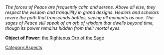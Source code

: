 *The forces of Peace are frequently calm and serene. Above all else,
they respect the wisdom and tranquility in grand designs. Healers and
scholars revere the path that transcends battles, seeing all moments as
one. The sages of Peace still speak of an [orb of
wisdom](the_Righteous_Orb_of_the_Sage "wikilink") that dwells beyond
time, though its power remains hidden from their mortal eyes.*

**[ Object of Power](:Category:Objects_of_Power "wikilink"):** [the
Righteous Orb of the Sage](the_Righteous_Orb_of_the_Sage "wikilink")

[Category:Aspects](Category:Aspects "wikilink")
